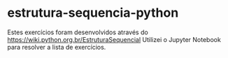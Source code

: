# estrutura-sequencia-python
Estes exercícios foram desenvolvidos através do https://wiki.python.org.br/EstruturaSequencial
Utilizei o Jupyter Notebook para resolver a lista de exercícios.
